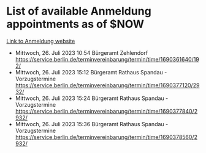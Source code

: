 # List of available Anmeldung appointments as of $NOW
[Link to Anmeldung website](https://service.berlin.de/terminvereinbarung/termin/tag.php?termin=1&anliegen[]=120686&dienstleisterlist=122210,122217,327316,122219,327312,122227,327314,122231,327346,122243,327348,122254,122252,329742,122260,329745,122262,329748,122271,327278,122273,327274,122277,327276,330436,122280,327294,122282,327290,122284,327292,122291,327270,122285,327266,122286,327264,122296,327268,150230,329760,122297,327286,122294,327284,122312,329763,122314,329775,122304,327330,122311,327334,122309,327332,317869,122281,327352,122279,329772,122283,122276,327324,122274,327326,122267,329766,122246,327318,122251,327320,122257,327322,122208,327298,122226,327300&herkunft=http%3A%2F%2Fservice.berlin.de%2Fdienstleistung%2F120686%2F)
- Mittwoch, 26. Juli 2023 10:54 Bürgeramt Zehlendorf https://service.berlin.de/terminvereinbarung/termin/time/1690361640/192/
- Mittwoch, 26. Juli 2023 15:12 Bürgeramt Rathaus Spandau - Vorzugstermine https://service.berlin.de/terminvereinbarung/termin/time/1690377120/2932/
- Mittwoch, 26. Juli 2023 15:24 Bürgeramt Rathaus Spandau - Vorzugstermine https://service.berlin.de/terminvereinbarung/termin/time/1690377840/2932/
- Mittwoch, 26. Juli 2023 15:36 Bürgeramt Rathaus Spandau - Vorzugstermine https://service.berlin.de/terminvereinbarung/termin/time/1690378560/2932/
